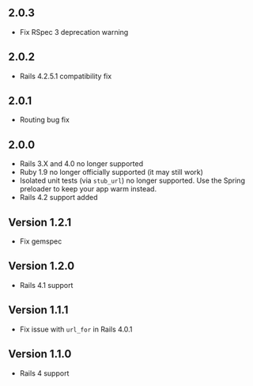 ## 2.0.3 ##

* Fix RSpec 3 deprecation warning

## 2.0.2 ##

* Rails 4.2.5.1 compatibility fix

## 2.0.1 ##

* Routing bug fix

## 2.0.0 ##

* Rails 3.X and 4.0 no longer supported
* Ruby 1.9 no longer officially supported (it may still work)
* Isolated unit tests (via `stub_url`) no longer supported. Use the
  Spring preloader to keep your app warm instead.
* Rails 4.2 support added

## Version 1.2.1 ##

* Fix gemspec

## Version 1.2.0 ##

* Rails 4.1 support

## Version 1.1.1 ##

* Fix issue with `url_for` in Rails 4.0.1

## Version 1.1.0 ##

* Rails 4 support
